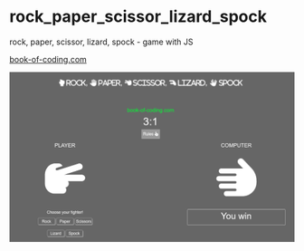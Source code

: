 # rock_paper_scissor_lizard_spock
 rock, paper, scissor, lizard, spock - game with JS

 [book-of-coding.com](https://book-of-coding.com/games.html#RSPLS-link)

 <img src="images/Preview_RPSLS.png" width="800">

